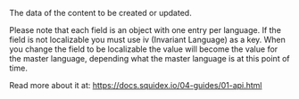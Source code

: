 ﻿The data of the content to be created or updated.
            
Please note that each field is an object with one entry per language. 
If the field is not localizable you must use iv (Invariant Language) as a key.
When you change the field to be localizable the value will become the value for the master language, depending what the master language is at this point of time.

Read more about it at: https://docs.squidex.io/04-guides/01-api.html
